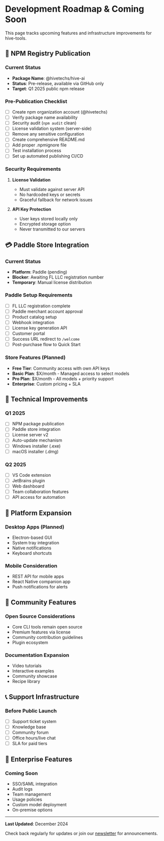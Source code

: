 # Development Roadmap & Coming Soon

This page tracks upcoming features and infrastructure improvements for hive-tools.

## 🚀 NPM Registry Publication

### Current Status
- **Package Name**: @hivetechs/hive-ai
- **Status**: Pre-release, available via GitHub only
- **Target**: Q1 2025 public npm release

### Pre-Publication Checklist
- [ ] Create npm organization account (@hivetechs)
- [ ] Verify package name availability
- [ ] Security audit (`npm audit` clean)
- [ ] License validation system (server-side)
- [ ] Remove any sensitive configuration
- [ ] Create comprehensive README.md
- [ ] Add proper .npmignore file
- [ ] Test installation process
- [ ] Set up automated publishing CI/CD

### Security Requirements
1. **License Validation**
   - Must validate against server API
   - No hardcoded keys or secrets
   - Graceful fallback for network issues

2. **API Key Protection**
   - User keys stored locally only
   - Encrypted storage option
   - Never transmitted to our servers

## 💳 Paddle Store Integration

### Current Status
- **Platform**: Paddle (pending)
- **Blocker**: Awaiting FL LLC registration number
- **Temporary**: Manual license distribution

### Paddle Setup Requirements
- [ ] FL LLC registration complete
- [ ] Paddle merchant account approval
- [ ] Product catalog setup
- [ ] Webhook integration
- [ ] License key generation API
- [ ] Customer portal
- [ ] Success URL redirect to `/welcome`
- [ ] Post-purchase flow to Quick Start

### Store Features (Planned)
- **Free Tier**: Community access with own API keys
- **Basic Plan**: $X/month - Managed access to select models
- **Pro Plan**: $X/month - All models + priority support
- **Enterprise**: Custom pricing + SLA

## 🔧 Technical Improvements

### Q1 2025
- [ ] NPM package publication
- [ ] Paddle store integration
- [ ] License server v2
- [ ] Auto-update mechanism
- [ ] Windows installer (.exe)
- [ ] macOS installer (.dmg)

### Q2 2025
- [ ] VS Code extension
- [ ] JetBrains plugin
- [ ] Web dashboard
- [ ] Team collaboration features
- [ ] API access for automation

## 📱 Platform Expansion

### Desktop Apps (Planned)
- Electron-based GUI
- System tray integration
- Native notifications
- Keyboard shortcuts

### Mobile Consideration
- REST API for mobile apps
- React Native companion app
- Push notifications for alerts

## 🤝 Community Features

### Open Source Considerations
- Core CLI tools remain open source
- Premium features via license
- Community contribution guidelines
- Plugin ecosystem

### Documentation Expansion
- Video tutorials
- Interactive examples
- Community showcase
- Recipe library

## 📞 Support Infrastructure

### Before Public Launch
- [ ] Support ticket system
- [ ] Knowledge base
- [ ] Community forum
- [ ] Office hours/live chat
- [ ] SLA for paid tiers

## 🔐 Enterprise Features

### Coming Soon
- SSO/SAML integration
- Audit logs
- Team management
- Usage policies
- Custom model deployment
- On-premise options

---

**Last Updated**: December 2024

Check back regularly for updates or join our [newsletter](#) for announcements.